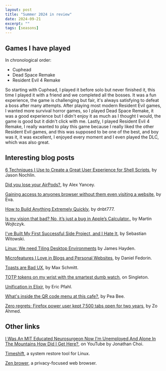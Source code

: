 ```yaml
---
layout: post
title: "Summer 2024 in review"
date: 2024-09-21
excerpt: ""
tags: [seasons]
---
```


## Games I have played

In chronological order:

-   Cuphead
-   Dead Space Remake
-   Resident Evil 4 Remake

So starting with Cuphead, I played it before solo but never finished it, this time I played it with a friend and we completed all the bosses. It was a fun experience, the game is challenging but fair, it's always satisfying to defeat a boss after many attempts. After playing most modern Resident Evil games, I wanted more survival horror games, so I played Dead Space Remake, it was a good experience but I didn't enjoy it as much as I thought I would, the game is good but it didn't click with me. Lastly, I played Resident Evil 4 Remake, I really wanted to play this game because I really liked the other Resident Evil games, and this was supposed to be one of the best, and boy was it, it was excellent, I enjoyed every moment and I even played the DLC, which was also great.

## Interesting blog posts

[6 Techniques I Use to Create a Great User Experience for Shell Scripts](https://nochlin.com/blog/6-techniques-i-use-to-create-a-great-user-experience-for-shell-scripts), by Jason Nochlin.

[Did you lose your AirPods?](https://alexyancey.com/lost-airpods/), by Alex Yancey.

[Gaining access to anyones browser without them even visiting a website](https://kibty.town/blog/arc/), by Eva.

[How to Build Anything Extremely Quickly](https://learnhowtolearn.org/how-to-build-extremely-quickly/), by dnbt777.

[Is my vision that bad? No, it’s just a bug in Apple’s Calculator.](https://martin.wojtczyk.de/2024/08/31/is-my-vision-that-bad-no-its-just-a-bug-in-apples-calculator/), by Martin Wojtczyk.

[I've Built My First Successful Side Project, and I Hate It](https://switowski.com/blog/i-have-built-my-first-successful-side-project-and-i-hate-it/), by Sebastian Witowski.

[Linux: We need Tiling Desktop Environments](https://linuxblog.io/linux-tiling-desktop-environments/) by James Hayden.

[Microfeatures I Love in Blogs and Personal Websites](https://danilafe.com/blog/blog_microfeatures/), by Daniel Fedorin.

[Toasts are Bad UX](https://maxschmitt.me/posts/toasts-bad-ux), by Max Schmitt.

[TOTP tokens on my wrist with the smartest dumb watch](https://blog.singleton.io/posts/2022-10-17-otp-on-wrist/), on Singleton.

[Unification in Elixir](https://www.ericpfahl.com/from-pattern-matching-to-unification/), by Eric Pfahl.

[What's inside the QR code menu at this cafe?](https://web.archive.org/web/20240923091701/https://peabee.substack.com/p/whats-inside-the-qr-code-menu-at), by Pea Bee.

[Zero regrets: Firefox power user kept 7,500 tabs open for two years](https://www.techspot.com/news/102871-zero-regrets-firefox-power-user-kept-7500-tabs.html), by Zo Ahmed.

## Other links

[I Was An MIT Educated Neurosurgeon Now I'm Unemployed And Alone In The Mountains How Did I Get Here?](https://www.youtube.com/watch?v=25LUF8GmbFU), on YouTube by Jonathan Choi.

[Timeshift](https://github.com/linuxmint/timeshift), a system restore tool for Linux.

[Zen brower](https://zen-browser.app/download), a privacy-focused web browser.
